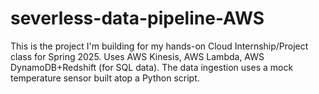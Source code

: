 # severless-data-pipeline-AWS
This is the project I'm building for my hands-on Cloud Internship/Project class for Spring 2025. Uses AWS Kinesis, AWS Lambda, AWS DynamoDB+Redshift (for SQL data).
The data ingestion uses a mock temperature sensor built atop a Python script.
